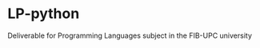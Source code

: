 LP-python
=========
Deliverable for Programming Languages subject in the FIB-UPC university
<!-- Install pip (Debian or Ubuntu)
``` bash
sudo apt-get install python-pip
```
Install Flask
``` bash
pip install Flask
```
Instal sqlite3 (Debian or Ubuntu)
``` bash
sudo apt-get install sqlite3
``` -->
